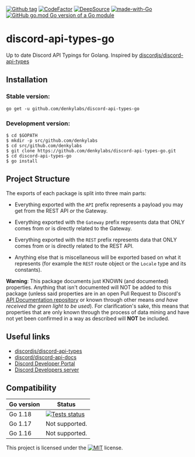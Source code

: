 [![Github tag](https://badgen.net/github/tag/denkylabs/discord-api-types-go)](https://github.com/denkylabs/discord-api-types-go/tags/) [![CodeFactor](https://www.codefactor.io/repository/github/denkylabs/discord-api-types-go/badge)](https://www.codefactor.io/repository/github/denkylabs/discord-api-types-go) [![DeepSource](https://deepsource.io/gh/denkylabs/discord-api-types-go.svg/?label=active+issues&show_trend=true&token=-7FwA0KciBj7gHuWLxwqoHPl)](https://deepsource.io/gh/denkylabs/discord-api-types-go/?ref=repository-badge) [![made-with-Go](https://img.shields.io/badge/Made%20with-Go-1f425f.svg)](https://go.dev/) [![GitHub go.mod Go version of a Go module](https://img.shields.io/github/go-mod/go-version/denkylabs/discord-api-types-go.svg)](https://github.com/denkylabs/discord-api-types-go)

# discord-api-types-go
Up to date Discord API Typings for Golang. Inspired by [discordjs/discord-api-types](https://github.com/discordjs/discord-api-types/)

## Installation
### Stable version:
```sh-session
go get -u github.com/denkylabs/discord-api-types-go
```

### Development version:
```sh-session
$ cd $GOPATH
$ mkdir -p src/github.com/denkylabs
$ cd src/github.com/denkylabs
$ git clone https://github.com/denkylabs/discord-api-types-go.git
$ cd discord-api-types-go
$ go install
```

## Project Structure

The exports of each package is split into three main parts:

- Everything exported with the `API` prefix represents a payload you may get from the REST API _or_ the Gateway.

- Everything exported with the `Gateway` prefix represents data that ONLY comes from or is directly related to the Gateway.

- Everything exported with the `REST` prefix represents data that ONLY comes from or is directly related to the REST API.

- Anything else that is miscellaneous will be exported based on what it represents (for example the `REST` route object or the `Locale` type and its constants).

**Warning**: This package documents just KNOWN (and documented) properties. Anything that isn't documented will NOT be added to this package (unless said properties are in an open Pull Request to Discord's [API Documentation repository](https://github.com/discord/discord-api-docs) or known through other means _and have received the green light to be used_). For clarification's sake, this means that properties that are only known through the process of data mining and have not yet been confirmed in a way as described will **NOT** be included.

## Useful links

- [discordjs/discord-api-types](https://github.com/discordjs/discord-api-types/)
- [discord/discord-api-docs](https://github.com/discord/discord-api-docs/)
- [Discord Developer Portal](https://discord.com/developers/docs/intro)
- [Discord Developers server](https://discord.gg/discord-developers)

## Compatibility
| Go version          |  Status             |
| ------------------- | ------------------- |
|  Go 1.18  |  <a href="https://github.com/denkylabs/discord-api-types-go/actions"><img src="https://github.com/denkylabs/discord-api-types-go/actions/workflows/go-1.18.yml/badge.svg" alt="Tests status" /></a> |
| Go 1.17  | Not supported. |
| Go 1.16  | Not supported. |

This project is licensed under the [![MIT](https://img.shields.io/badge/License-MIT-blue.svg)](https://lbesson.mit-license.org/) license.
